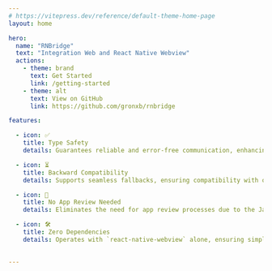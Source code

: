 ```yaml
---
# https://vitepress.dev/reference/default-theme-home-page
layout: home

hero:
  name: "RNBridge"
  text: "Integration Web and React Native Webview"
  actions:
    - theme: brand
      text: Get Started
      link: /getting-started
    - theme: alt
      text: View on GitHub
      link: https://github.com/gronxb/rnbridge

features:

  - icon: ✅
    title: Type Safety
    details: Guarantees reliable and error-free communication, enhancing development efficiency.

  - icon: ⏳
    title: Backward Compatibility 
    details: Supports seamless fallbacks, ensuring compatibility with older versions of React Native apps

  - icon: 🚀
    title: No App Review Needed
    details: Eliminates the need for app review processes due to the JavaScript-only implementation.

  - icon: 🛠️
    title: Zero Dependencies
    details: Operates with `react-native-webview` alone, ensuring simple and streamlined integration.

  
---
```



<style>
:root {
  --vp-home-hero-name-color: transparent;
  --vp-home-hero-name-background: -webkit-linear-gradient(120deg, #e09fff 30%, #64daff);

  --vp-home-hero-image-filter: blur(44px);
}
</style>